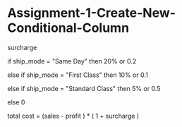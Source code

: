 # Assignment-1-Create-New-Conditional-Column

surcharge 

if ship_mode = "Same Day" then 20% or 0.2

else if ship_mode = "First Class" then 10% or 0.1

else if ship_mode = "Standard Class" then 5% or 0.5

else 0





total cost = (sales - profit ) * ( 1 + surcharge )
